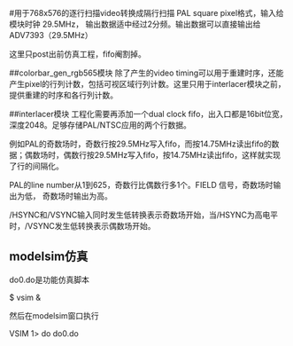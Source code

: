#用于768x576的逐行扫描video转换成隔行扫描
PAL square pixel格式，输入给模块时钟 29.5MHz， 输出数据适中经过2分频。输出数据可以直接输出给ADV7393（29.5MHz）

这里只post出前仿真工程，fifo阉割掉。


##colorbar_gen_rgb565模块
除了产生的video timing可以用于重建时序，还能产生pixel的行列计数，包括可视区域行列计数。这里只用于interlacer模块之前，提供重建的时序和各行列计数。

##interlacer模块
工程化需要再添加一个dual clock fifo，出入口都是16bit位宽，深度2048。足够存储PAL/NTSC应用的两个行数据。

例如PAL的奇数场时，奇数行按29.5MHz写入fifo，而按14.75MHz读出fifo的数据；偶数场时，偶数行按29.5MHz写入fifo，按14.75MHz读出fifo，这样就实现了行的间隔化。

PAL的line number从1到625，奇数行比偶数行多1个。FIELD 信号，奇数场时输出为低， 奇数场时输出为高。

/HSYNC和/VSYNC输入同时发生低转换表示奇数场开始，当/HSYNC为高电平时，/VSYNC发生低转换表示偶数场开始。

## modelsim仿真
do0.do是功能仿真脚本

$ vsim &

然后在modelsim窗口执行

VSIM 1> do do0.do 

